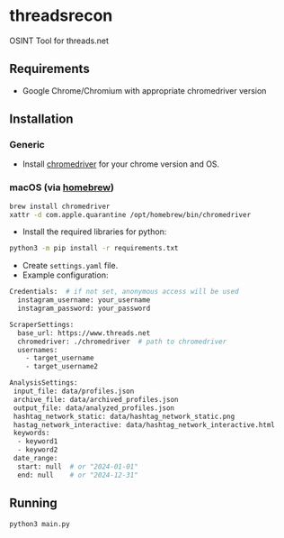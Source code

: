 # threadsrecon
OSINT Tool for threads.net

## Requirements
- Google Chrome/Chromium with appropriate chromedriver version

## Installation
### Generic
- Install [chromedriver](https://sites.google.com/chromium.org/driver/downloads) for your chrome version and OS.
### macOS (via [homebrew](https://brew.sh/))
```bash
brew install chromedriver
xattr -d com.apple.quarantine /opt/homebrew/bin/chromedriver
```
- Install the required libraries for python:
```bash
python3 -m pip install -r requirements.txt
```
- Create `settings.yaml` file.
- Example configuration:
```bash
Credentials:  # if not set, anonymous access will be used
  instagram_username: your_username
  instagram_password: your_password

ScraperSettings:
  base_url: https://www.threads.net
  chromedriver: ./chromedriver  # path to chromedriver
  usernames:
    - target_username
    - target_username2

AnalysisSettings:
 input_file: data/profiles.json
 archive_file: data/archived_profiles.json
 output_file: data/analyzed_profiles.json
 hashtag_network_static: data/hashtag_network_static.png
 hastag_network_interactive: data/hashtag_network_interactive.html 
 keywords: 
  - keyword1
  - keyword2
 date_range: 
  start: null  # or "2024-01-01"
  end: null    # or "2024-12-31"
```

## Running
```bash
python3 main.py
```